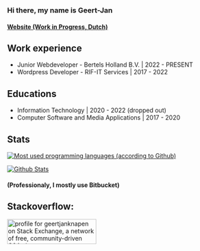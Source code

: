 ### Hi there, my name is Geert-Jan 

#### [Website (Work in Progress, Dutch)](https://www.geertjanknapen.nl)

## Work experience

<!-- EDUCATIONS-LIST:START -->
- Junior Webdeveloper - Bertels Holland B.V. | 2022 - PRESENT
- Wordpress Developer - RIF-IT Services | 2017 - 2022
<!-- EDUCATIONS-LIST:END -->

## Educations

<!-- EDUCATIONS-LIST:START -->
- Information Technology | 2020 - 2022 (dropped out)
- Computer Software and Media Applications | 2017 - 2020
<!-- EDUCATIONS-LIST:END -->

## Stats

[![Most used programming languages (according to Github)](https://github-readme-stats.vercel.app/api/top-langs/?username=geertjanknapen1&layout=compact&theme=tokyonight)](https://github.com/geertjanknapen1)

[![Github Stats](https://github-readme-stats.vercel.app/api?username=geertjanknapen1&show_icons=true&theme=tokyonight)](https://github.com/geertjanknapen1)


#### (Professionaly, I mostly use Bitbucket)

## Stackoverflow:

<a href="https://stackexchange.com/users/13351244"><img src="https://stackoverflow.com/users/flair/9636400.png?theme=dark" width="208" height="58" alt="profile for geertjanknapen on Stack Exchange, a network of free, community-driven Q&amp;A sites" title="profile for geertjanknapen on Stack Exchange, a network of free, community-driven Q&amp;A sites"></a>
